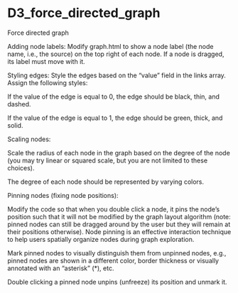 # D3_force_directed_graph
Force directed graph


Adding node labels: Modify graph.html to show a node label (the node name, i.e., the source) on the top right of each node. If a node is dragged, its label must move with it. 

Styling edges: Style the edges based on the “value” field in the links array. Assign the following styles:

If the value of the edge is equal to 0, the edge should be black, thin, and dashed.

If the value of the edge is equal to 1, the edge should be green, thick, and solid.

Scaling nodes: 

Scale the radius of each node in the graph based on the degree of the node (you may try linear or squared scale, but you are not limited to these choices). 

The degree of each node should be represented by varying colors. 

Pinning nodes (fixing node positions):

Modify the code so that when you double click a node, it pins the node’s position such that it will not be modified by the graph layout algorithm (note: pinned nodes can still be dragged around by the user but they will remain at their positions otherwise). Node pinning is an effective interaction technique to help users spatially organize nodes during graph exploration.

Mark pinned nodes to visually distinguish them from unpinned nodes, e.g., pinned nodes are shown in a different color, border thickness or visually annotated with an “asterisk” (*), etc.

Double clicking a pinned node unpins (unfreeze) its position and unmark it.

